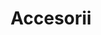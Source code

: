 ---
title: "Accesorii"
image: "/accesorii.png"
category: Accesorii
layout: category
tag: "De purtat"
---
